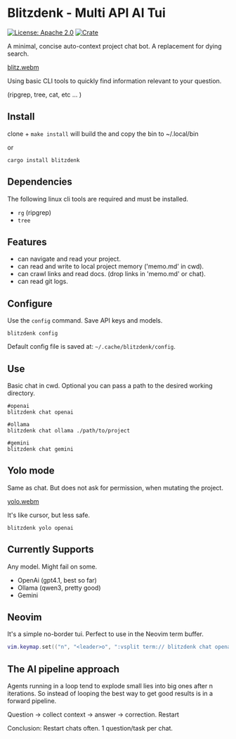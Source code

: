 # Blitzdenk - Multi API AI Tui

[![License: Apache 2.0](https://img.shields.io/badge/Apache2-blue.svg)](./LICENSE)
[![Crate](https://img.shields.io/crates/v/blitzdenk.svg)](https://crates.io/crates/blitzdenk)

A minimal, concise auto-context project chat bot. A replacement for dying search.

[blitz.webm](https://github.com/user-attachments/assets/217f6f64-1092-4cf6-a2b2-e0f3c5e4f17d)

Using basic CLI tools to quickly find information relevant to your question.

(ripgrep, tree, cat, etc ... )

## Install

clone + `make install` will build the and copy the bin to ~/.local/bin

or

`cargo install blitzdenk`

## Dependencies

The following linux cli tools are required and must be installed.

- `rg` (ripgrep)
- `tree`

## Features

- can navigate and read your project.
- can read and write to local project memory ('memo.md' in cwd).
- can crawl links and read docs. (drop links in 'memo.md' or chat).
- can read git logs.

## Configure

Use the `config` command. Save API keys and models.

```shell
blitzdenk config
```

Default config file is saved at: `~/.cache/blitzdenk/config`.

## Use

Basic chat in cwd. Optional you can pass a path to the desired working directory.

```shell
#openai
blitzdenk chat openai

#ollama
blitzdenk chat ollama ./path/to/project

#gemini
blitzdenk chat gemini

```

## Yolo mode

Same as chat. But does not ask for permission, when mutating the project.

[yolo.webm](https://github.com/user-attachments/assets/21bcdcdc-5cb1-40fd-8bd1-0287af0472d0)

It's like cursor, but less safe.

```shell
blitzdenk yolo openai
```

## Currently Supports

Any model. Might fail on some.

- OpenAi (gpt4.1, best so far)
- Ollama (qwen3, pretty good)
- Gemini

## Neovim

It's a simple no-border tui. Perfect to use in the Neovim term buffer.

```lua
vim.keymap.set(("n", "<leader>o", ":vsplit term:// blitzdenk chat openai<CR>:startinsert<CR>", {})
```

## The AI pipeline approach

Agents running in a loop tend to explode small lies into big ones after n iterations. So instead of looping
the best way to get good results is in a forward pipeline.

Question -> collect context -> answer -> correction. Restart

Conclusion: Restart chats often. 1 question/task per chat.
